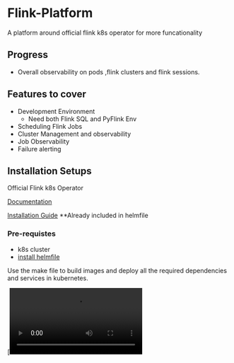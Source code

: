 # Flink-Platform
A platform around official flink k8s operator for more funcationality

## Progress
- Overall observability on pods ,flink clusters and flink sessions.  

## Features to cover
- Development Environment
    - Need both Flink SQL and PyFlink Env
- Scheduling Flink Jobs
- Cluster Management and observability
- Job Observability
- Failure alerting 

## Installation Setups
Official Flink k8s Operator

[Documentation](https://nightlies.apache.org/flink/flink-kubernetes-operator-docs-main/)

[Installation Guide](https://nightlies.apache.org/flink/flink-kubernetes-operator-docs-main/docs/development/guide/#installing-the-operator-locally)   **Already included in helmfile    

### Pre-requistes 
- k8s cluster
- [install helmfile](https://github.com/helmfile/helmfile) 

Use the make file to build images and deploy all the required dependencies and services in kubernetes.

[![Build and Demo video](https://github.com/Vidit17p/flink-platform/raw/refs/heads/main/assets/make.mov)
